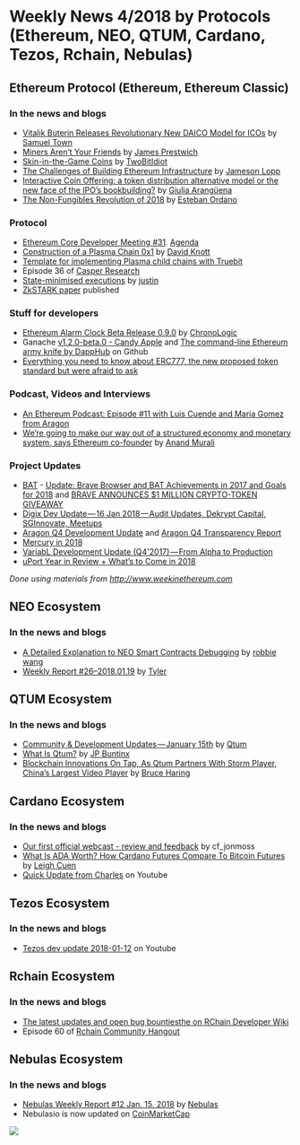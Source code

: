 # Weekly News 4/2018 by Protocols (Ethereum, NEO, QTUM, Cardano, Tezos, Rchain, Nebulas)

## Ethereum Protocol (Ethereum, Ethereum Classic)
### In the news and blogs
* [Vitalik Buterin Releases Revolutionary New DAICO Model for ICOs](https://themerkle.com/vitalik-buterin-releases-revolutionary-new-daico-model-for-icos/) by [Samuel Town](https://themerkle.com/author/samueltown/) 
* [Miners Aren’t Your Friends](https://blog.keep.network/miners-arent-your-friends-cde9b6e0e9ac) by [James Prestwich](https://blog.keep.network/@Prestwich)
* [Skin-in-the-Game Coins](https://medium.com/tbis-weekly-bits/skin-in-the-game-coins-da0afdfdc650) by [TwoBitIdiot](https://medium.com/@twobitidiot)
* [The Challenges of Building Ethereum Infrastructure](https://medium.com/@lopp/the-challenges-of-building-ethereum-infrastructure-87e443e47a4b) by [Jameson Lopp](https://medium.com/@lopp)
* [Interactive Coin Offering: a token distribution alternative model or the new face of the IPO’s bookbuilding?](https://medium.com/fintech4italy/interactive-coin-offering-a-token-distribution-alternative-model-or-the-new-face-of-the-ipos-61eee71e75ef) by [Giulia Arangüena](https://medium.com/@giuara)
* [The Non-Fungibles Revolution of 2018](https://blog.decentraland.org/the-non-fungibles-revolution-of-2018-304270525b05?891) by [Esteban Ordano](https://blog.decentraland.org/@eordano)

### Protocol
* [Ethereum Core Developer Meeting #31](https://www.youtube.com/watch?v=biNCOCQdjQ0). [Agenda](https://github.com/ethereum/pm/issues/29)
* [Construction of a Plasma Chain 0x1](https://blog.omisego.network/construction-of-a-plasma-chain-0x1-614f6ebd1612) by [David Knott](https://blog.omisego.network/@davidlknott)
* [Template for implementing Plasma child chains with Truebit](https://github.com/mrsmkl/truebit-plasma)
* Episode 36 of [Casper Research](https://www.youtube.com/watch?v=f8yZfUIk89g)
* [State-minimised executions](https://ethresear.ch/t/state-minimised-executions/748) by [justin](https://ethresear.ch/u/justin/summary)
* [ZkSTARK paper](https://eprint.iacr.org/2018/046.pdf) published

### Stuff for developers
* [Ethereum Alarm Clock Beta Release 0.9.0](https://blog.chronologic.network/ethereum-alarm-clock-beta-release-0-9-0-ce7bc27dbb6f) by [ChronoLogic](https://blog.chronologic.network/@chronologicnetwork)
* Ganache [v1.2.0-beta.0 - Candy Apple](https://github.com/trufflesuite/ganache/releases/tag/v1.1.0-beta.0) and [The command-line Ethereum army knife by DappHub](https://github.com/dapphub/seth) on Github
* [Everything you need to know about ERC777, the new proposed token standard but were afraid to ask](https://www.reddit.com/r/ethereum/comments/7qjw6x/everything_you_need_to_know_about_erc777_the_new/)

### Podcast, Videos and Interviews  
* [An Ethereum Podcast: Episode #11 with Luis Cuende and Maria Gomez from Aragon](https://thebitcoinpodcast.com/an-ethereum-podcast-episode-11/)
* [We’re going to make our way out of a structured economy and monetary system, says Ethereum co-founder](https://factordaily.com/ethereum-joseph-lubin-interview-india/) by [Anand Murali](https://factordaily.com/author/anand/)

### Project Updates
* [BAT](https://basicattentiontoken.org/) - [Update: Brave Browser and BAT Achievements in 2017 and Goals for 2018](https://brave.com/update-brave-browser-and-bat-achievements-in-2017-and-goals-for-2018/) and [BRAVE ANNOUNCES $1 MILLION CRYPTO-TOKEN GIVEAWAY](https://basicattentiontoken.org/brave-announces-1-million-crypto-token-giveaway/)
* [Digix Dev Update — 16 Jan 2018 — Audit Updates, Dekrypt Capital, SGInnovate, Meetups](https://medium.com/@Digix/digix-dev-update-16-jan-2018-audit-updates-dekrypt-capital-sginnovate-meetups-cc28ed7c332c)
* [Aragon Q4 Development Update](https://blog.aragon.one/aragon-q4-development-update-32a21935333e) and [Aragon Q4 Transparency Report](https://blog.aragon.one/aragon-q4-transparency-report-df3195ba6fd3)
* [Mercury in 2018](https://medium.com/mercuryprotocol/mercury-in-2018-89fad6d44013)
* [VariabL Development Update (Q4'2017) — From Alpha to Production](https://blog.variabl.io/variabl-development-update-q42017-from-alpha-to-production-f13b523a477b)
* [uPort Year in Review + What’s to Come in 2018](https://medium.com/uport/uport-year-in-review-whats-to-come-in-2018-15ccb9214439)

*Done using materials from http://www.weekinethereum.com*

## NEO Ecosystem
### In the news and blogs
* [A Detailed Explanation to NEO Smart Contracts Debugging](https://medium.com/neweconolab/a-detailed-explanation-to-neo-smart-contracts-debugging-9a2267fd1843) by [robbie wang](https://medium.com/@WangRobbie)
* [Weekly Report #26–2018.01.19](https://medium.com/proof-of-working/weekly-report-26-2018-01-19-b766ee379f52) by [Tyler](https://medium.com/@lllwvlvwlll)

## QTUM Ecosystem
### In the news and blogs
* [Community & Development Updates — January 15th](https://blog.qtum.org/community-development-updates-january-15th-867b5e9c6805) by [Qtum](https://blog.qtum.org/@Qtum)
* [What Is Qtum?](https://themerkle.com/what-is-qtum//) by [JP Buntinx](https://themerkle.com/author/writer10/)
* [Blockchain Innovations On Tap, As Qtum Partners With Storm Player, China’s Largest Video Player](http://blocktribune.com/blockchain-innovations-tap-qtum-partners-storm-player-chinas-largest-video-player/) by [Bruce Haring](http://blocktribune.com/author/bruce_haring/)

## Cardano Ecosystem
### In the news and blogs
* [Our first official webcast - review and feedback](https://forum.cardanohub.org/t/our-first-official-webcast-review-and-feedback/6325) by cf_jonmoss
* [What Is ADA Worth? How Cardano Futures Compare To Bitcoin Futures](http://www.ibtimes.com/what-ada-worth-how-cardano-futures-compare-bitcoin-futures-2640025) by [Leigh Cuen](http://www.ibtimes.com/reporters/leigh-cuen)
* [Quick Update from Charles](https://www.youtube.com/watch?v=AYCfikWgEzg&feature=youtu.be) on Youtube

## Tezos Ecosystem
### In the news and blogs
* [Tezos dev update 2018-01-12](https://www.youtube.com/watch?v=NdR4YpkK_HQ&feature=youtu.be&a=) on Youtube

## Rchain Ecosystem
### In the news and blogs
* [The latest updates and open bug bountiesthe on RChain Developer Wiki](https://rchain.atlassian.net/wiki/spaces/CORE/overview)
* Episode 60 of [Rchain Community Hangout](https://www.youtube.com/watch?v=LzLkc6ihLmQ)


## Nebulas Ecosystem
### In the news and blogs
* [Nebulas Weekly Report #12 Jan. 15, 2018](https://medium.com/nebulasio/nebulas-weekly-report-12-jan-15-2018-675cf0fcafe5) by [Nebulas](https://medium.com/@nebulasio)
* Nebulasio is now updated on [CoinMarketCap](https://coinmarketcap.com/currencies/nebulas-token/)


[![](https://steemitimages.com/DQmdkWT6cCPVYNzZASwHD3WZ5hKpHQv7927MvBt8wRYDDEC/image.png)](http://company.cyber.fund/#newsletter)
